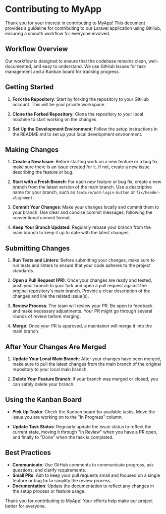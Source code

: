 # Contributing to MyApp

Thank you for your interest in contributing to MyApp! This document provides a guideline for contributing to our Laravel application using GitHub, ensuring a smooth workflow for everyone involved.

## Workflow Overview

Our workflow is designed to ensure that the codebase remains clean, well-documented, and easy to understand. We use GitHub Issues for task management and a Kanban board for tracking progress.

## Getting Started

1. **Fork the Repository**: Start by forking the repository to your GitHub account. This will be your private workspace.

2. **Clone the Forked Repository**: Clone the repository to your local machine to start working on the changes.

3. **Set Up the Development Environment**: Follow the setup instructions in the README.md to set up your local development environment.

## Making Changes

1. **Create a New Issue**: Before starting work on a new feature or a bug fix, make sure there is an issue created for it. If not, create a new issue describing the feature or bug.

2. **Start with a Fresh Branch**: For each new feature or bug fix, create a new branch from the latest version of the main branch. Use a descriptive name for your branch, such as `feature/add-login-button` or `fix/header-alignment`.

3. **Commit Your Changes**: Make your changes locally and commit them to your branch. Use clear and concise commit messages, following the conventional commit format.

4. **Keep Your Branch Updated**: Regularly rebase your branch from the main branch to keep it up to date with the latest changes.

## Submitting Changes

1. **Run Tests and Linters**: Before submitting your changes, make sure to run tests and linters to ensure that your code adheres to the project standards.

2. **Open a Pull Request (PR)**: Once your changes are ready and tested, push your branch to your fork and open a pull request against the original repository's main branch. Provide a clear description of the changes and link the related issue(s).

3. **Review Process**: The team will review your PR. Be open to feedback and make necessary adjustments. Your PR might go through several rounds of review before merging.

4. **Merge**: Once your PR is approved, a maintainer will merge it into the main branch.

## After Your Changes Are Merged

1. **Update Your Local Main Branch**: After your changes have been merged, make sure to pull the latest changes from the main branch of the original repository to your local main branch.

2. **Delete Your Feature Branch**: If your branch was merged or closed, you can safely delete your branch.

## Using the Kanban Board

- **Pick Up Tasks**: Check the Kanban board for available tasks. Move the issue you are working on to the "In Progress" column.

- **Update Task Status**: Regularly update the issue status to reflect the current state, moving it through "In Review" when you have a PR open, and finally to "Done" when the task is completed.

## Best Practices

- **Communicate**: Use GitHub comments to communicate progress, ask questions, and clarify requirements.
- **Small PRs**: Aim to keep your pull requests small and focused on a single feature or bug fix to simplify the review process.
- **Documentation**: Update the documentation to reflect any changes in the setup process or feature usage.

Thank you for contributing to MyApp! Your efforts help make our project better for everyone.
